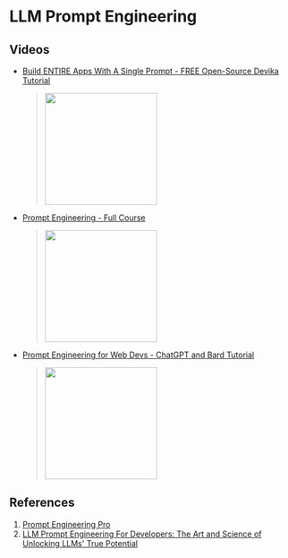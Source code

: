 # LLM Prompt Engineering

## Videos
* [Build ENTIRE Apps With A Single Prompt - FREE Open-Source Devika Tutorial](https://www.youtube.com/watch?v=kw9nTK42bTw)
	> [<img src="https://img.youtube.com/vi/kw9nTK42bTw/0.jpg" width="200">](https://www.youtube.com/watch?v=kw9nTK42bTw "Devika is the most popular open-source Devin clone, allowing you to use AI to build entire apps easily. by Matthew Berman 76K views 12 minutes, 26 seconds")

* [Prompt Engineering - Full Course](https://www.youtube.com/watch?v=_ZvnD73m40o)
	> [<img src="https://img.youtube.com/vi/_ZvnD73m40o/0.jpg" width="200">](https://www.youtube.com/watch?v=_ZvnD73m40o "Learn prompt engineering techniques to get better results from ChatGPT and other LLMs. by freeCodeCamp.org 1.5M views 41 minutes, 36 seconds")

* [Prompt Engineering for Web Devs - ChatGPT and Bard Tutorial](https://www.youtube.com/watch?v=ScKCy2udln8)
	> [<img src="https://img.youtube.com/vi/ScKCy2udln8/0.jpg" width="200">](https://www.youtube.com/watch?v=ScKCy2udln8 "When it comes to leveraging AI language models, your output is often only as good as your input. by freeCodeCamp.org 126K views 3 hours, 13 minutes, 14 seconds")

## References
1. [Prompt Engineering Pro](https://learnprompting.org/)
2. [LLM Prompt Engineering For Developers: The Art and Science of Unlocking LLMs' True Potential](https://www.amazon.com.br/LLM-Prompt-Engineering-Developers-Unlocking-ebook/dp/B0CH43Q839)